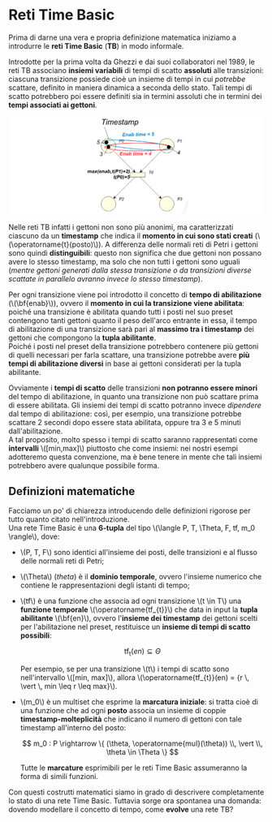 # Reti Time Basic

Prima di darne una vera e propria definizione matematica iniziamo a introdurre le __reti Time Basic__ (__TB__) in modo informale.

Introdotte per la prima volta da Ghezzi e dai suoi collaboratori nel 1989, le reti TB associano __insiemi variabili__ di tempi di scatto __assoluti__ alle transizioni: ciascuna transizione possiede cioè un insieme di tempi in cui _potrebbe_ scattare, definito in maniera dinamica a seconda dello stato.
Tali tempi di scatto potrebbero poi essere definiti sia in termini assoluti che in termini dei __tempi associati ai gettoni__.

![](/assets/16_TBN-intro.png)

Nelle reti TB infatti i gettoni non sono più anonimi, ma caratterizzati ciascuno da un __timestamp__ che indica il __momento in cui sono stati creati__ (\\(\operatorname{t}(posto)\\)).
A differenza delle normali reti di Petri i gettoni sono quindi __distinguibili__: questo non significa che due gettoni non possano avere lo stesso timestamp, ma solo che non tutti i gettoni sono uguali (_mentre gettoni generati dalla stessa transizione o da transizioni diverse scattate in parallelo avranno invece lo stesso timestamp_).

Per ogni transizione viene poi introdotto il concetto di __tempo di abilitazione__ (\\(\bf{enab}\\)), ovvero il __momento in cui la transizione viene abilitata__: poiché una transizione è abilitata quando tutti i posti nel suo preset contengono tanti gettoni quanto il peso dell'arco entrante in essa, il tempo di abilitazione di una transizione sarà pari al __massimo tra i timestamp__ dei gettoni che compongono la __tupla abilitante__. \
Poiché i posti nel preset della transizione potrebbero contenere più gettoni di quelli necessari per farla scattare, una transizione potrebbe avere __più tempi di abilitazione diversi__ in base ai gettoni considerati per la tupla abilitante.

Ovviamente i __tempi di scatto__ delle transizioni __non potranno essere minori__ del tempo di abilitazione, in quanto una transizione non può scattare prima di essere abilitata.
Gli insiemi dei tempi di scatto potranno invece _dipendere_ dal tempo di abilitazione: così, per esempio, una transizione potrebbe scattare 2 secondi dopo essere stata abilitata, oppure tra 3 e 5 minuti dall'abilitazione. \
A tal proposito, molto spesso i tempi di scatto saranno rappresentati come __intervalli__ \\([min,max]\\) piuttosto che come insiemi: nei nostri esempi adotteremo questa convenzione, ma è bene tenere in mente che tali insiemi potrebbero avere qualunque possibile forma.

## Definizioni matematiche

Facciamo un po' di chiarezza introducendo delle definizioni rigorose per tutto quanto citato nell'introduzione. \
Una rete Time Basic è una __6-tupla__ del tipo \\(\langle P, T, \Theta, F, tf, m_0 \rangle\\), dove:

- \\(P, T, F\\) sono identici all'insieme dei posti, delle transizioni e al flusso delle normali reti di Petri;
- \\(\Theta\\) (_theta_) è il __dominio temporale__, ovvero l'insieme numerico che contiene le rappresentazioni degli istanti di tempo;
- \\(tf\\) è una funzione che associa ad ogni transizione \\(t \in T\\) una __funzione temporale__ \\(\operatorname{tf_{t}}\\) che data in input la __tupla abilitante__ \\(\bf{en}\\), ovvero l'__insieme dei timestamp__ dei gettoni scelti per l'abilitazione nel preset, restituisce un __insieme di tempi di scatto possibili__:

  $$
  \operatorname{tf_{t}}(en) \subseteq \Theta
  $$

  Per esempio, se per una transizione \\(t\\) i tempi di scatto sono nell'intervallo \\([min, max]\\), allora \\(\operatorname{tf_{t}}(en) = \{r \\, \vert \\, min \leq r \leq max\}\\).

- \\(m_0\\) è un multiset che esprime la __marcatura iniziale__: si tratta cioè di una funzione che ad ogni __posto__ associa un insieme di coppie __timestamp-molteplicità__ che indicano il numero di gettoni con tale timestamp all'interno del posto:

  $$
  m_0 : P \rightarrow \{ (\theta, \operatorname{mul}(\theta)) \\, \vert \\, \theta \in \Theta \}
  $$

  Tutte le __marcature__ esprimibili per le reti Time Basic assumeranno la forma di simili funzioni.

Con questi costrutti matematici siamo in grado di descrivere completamente lo stato di una rete Time Basic.
Tuttavia sorge ora spontanea una domanda: dovendo modellare il concetto di tempo, come __evolve__ una rete TB?
